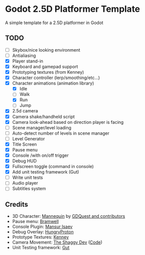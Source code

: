 # Godot 2.5D Platformer Template
A simple template for a 2.5D platformer in Godot


## TODO

- [ ] Skybox/nice looking environment 
- [ ] Antialiasing
- [x] Player stand-in 
- [x] Keyboard and gamepad support
- [x] Prototyping textures (from Kenney)
- [x] Character controller (lerp/smoothing/etc...)
- [x] Character animations (animation library)
	- [x] Idle
	- [ ] Walk
	- [x] Run
	- [ ] Jump
- [x] 2.5d camera 
- [x] Camera shake/handheld script
- [x] Camera look-ahead based on direction player is facing
- [ ] Scene manager/level loading
- [ ] Auto-detect number of levels in scene manager
- [ ] Level Generator
- [x] Title Screen
- [x] Pause menu
- [x] Console /with on/off trigger
- [x] Debug HUD
- [x] Fullscreen toggle (command in console)
- [x] Add unit testing framework (Gut)
- [ ] Write unit tests
- [ ] Audio player
- [ ] Subtitles system

## Credits

- 3D Character: [Mannequin](https://github.com/GDQuest/godot-3d-mannequin) by [GDQuest and contributors](https://www.gdquest.com/)
- Pause menu: [Bramwell](https://youtu.be/9dlNkB-QK3c)
- Console Plugin: [Mansur Isaev](https://github.com/4d49/godot-console)
- Debug Overlay: [HungryProton](https://github.com/HungryProton/monitor_overlay)
- Prototype Textures: [Kenney](www.kenney.nl)
- Camera Movement: [The Shaggy Dev](https://youtu.be/RVtcnkuNUIk) ([Code](https://github.com/theshaggydev/the-shaggy-dev-projects/tree/main/projects/godot-3/screen-shake))
- Unit Testing framework: [Gut](https://github.com/bitwes/Gut)
 
